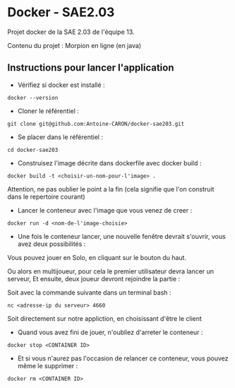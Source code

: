 # Docker - SAE2.03

Projet docker de la SAE 2.03 de l'équipe 13.

Contenu du projet : 
Morpion en ligne (en java)

## Instructions pour lancer l'application

- Vérifiez si docker est installé :
```shell
docker --version
```

- Cloner le référentiel :
 ```shell
git clone git@github.com:Antoine-CARON/docker-sae203.git
```

- Se placer dans le référentiel :
```shell
cd docker-sae203
```

- Construisez l'image décrite dans dockerfile avec docker build : 
```shell
docker build -t <choisir-un-nom-pour-l'image> .
```
Attention, ne pas oublier le point a la fin (cela signifie que l'on construit dans le repertoire courant)


- Lancer le conteneur avec l'image que vous venez de creer :
```shell
docker run -d <nom-de-l'image-choisie>
```

- Une fois le conteneur lancer, une nouvelle fenêtre devrait s'ouvrir, vous avez deux possibilités :

Vous pouvez jouer en Solo, en cliquant sur le bouton du haut.

Ou alors en multijoueur, pour cela le premier utilisateur devra lancer un serveur,
Et ensuite, deux joueur devront rejoindre la partie :

Soit avec la commande suivante dans un terminal bash : 
```shell 
nc <adresse-ip du serveur> 4660
```
Soit directement sur notre appliction, en choisissant d'être le client

- Quand vous avez fini de jouer, n'oubliez d'arreter le conteneur :
```shell
docker stop <CONTAINER ID>
```

- Et si vous n'aurez pas l'occasion de relancer ce conteneur, vous pouvez même le supprimer :
```shell
docker rm <CONTAINER ID>
```
